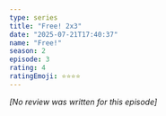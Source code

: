 ```yaml
---
type: series
title: "Free! 2x3"
date: "2025-07-21T17:40:37"
name: "Free!"
season: 2
episode: 3
rating: 4
ratingEmoji: ⭐️⭐️⭐️⭐️
---
```


*[No review was written for this episode]*
